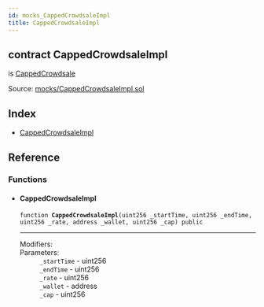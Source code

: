 ```yaml
---
id: mocks_CappedCrowdsaleImpl
title: CappedCrowdsaleImpl
---
```


<div class="contract-doc"><div class="contract"><h2 class="contract-header"><span class="contract-kind">contract</span> CappedCrowdsaleImpl</h2><p class="base-contracts"><span>is</span> <a href="crowdsale_CappedCrowdsale.html">CappedCrowdsale</a></p><div class="source">Source: <a href="https://github.com/OpenZeppelin/zeppelin-solidity/blob/v1.6.0/contracts/mocks/CappedCrowdsaleImpl.sol" target="_blank">mocks/CappedCrowdsaleImpl.sol</a></div></div><div class="index"><h2>Index</h2><ul><li><a href="mocks_CappedCrowdsaleImpl.html#CappedCrowdsaleImpl">CappedCrowdsaleImpl</a></li></ul></div><div class="reference"><h2>Reference</h2><div class="functions"><h3>Functions</h3><ul><li><div class="item function"><span id="CappedCrowdsaleImpl" class="anchor-marker"></span><h4 class="name">CappedCrowdsaleImpl</h4><div class="body"><code class="signature">function <strong>CappedCrowdsaleImpl</strong><span>(uint256 _startTime, uint256 _endTime, uint256 _rate, address _wallet, uint256 _cap) </span><span>public </span></code><hr/><dl><dt><span class="label-modifiers">Modifiers:</span></dt><dd></dd><dt><span class="label-parameters">Parameters:</span></dt><dd><div><code>_startTime</code> - uint256</div><div><code>_endTime</code> - uint256</div><div><code>_rate</code> - uint256</div><div><code>_wallet</code> - address</div><div><code>_cap</code> - uint256</div></dd></dl></div></div></li></ul></div></div></div>
